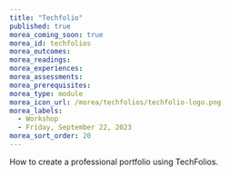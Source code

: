 ```yaml
---
title: "Techfolio"
published: true
morea_coming_soon: true
morea_id: techfolios
morea_outcomes:
morea_readings:
morea_experiences:
morea_assessments:
morea_prerequisites:
morea_type: module
morea_icon_url: /morea/techfolios/techfolio-logo.png
morea_labels:
  - Workshop
  - Friday, September 22, 2023
morea_sort_order: 20
---
```


How to create a professional portfolio using TechFolios.
